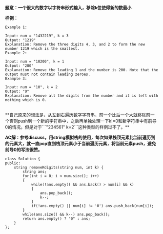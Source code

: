 **题意：一个很大的数字以字符串形式输入，移除k位使得新的数最小**

**样例：**
```
Example 1:

Input: num = "1432219", k = 3
Output: "1219"
Explanation: Remove the three digits 4, 3, and 2 to form the new number 1219 which is the smallest.
Example 2:

Input: num = "10200", k = 1
Output: "200"
Explanation: Remove the leading 1 and the number is 200. Note that the output must not contain leading zeroes.
Example 3:

Input: num = "10", k = 2
Output: "0"
Explanation: Remove all the digits from the number and it is left with nothing which is 0.
```

<br/>
**自己原来的想法是，从左到右遍历数字字符串，前一个比后一个大就移除前一个否则push到一个新的字符串中，之后再单独处理一下k!=0和新字符串中有前导0的情况。但是对于```"234561" k=2```这种类型的样例过不了。**

**AC解：参考discuss，用string模拟栈的使用，每次如果栈顶元素比当前遍历到的元素大，就一直pop直到栈顶元素小于当前遍历元素，将当前元素push，避免前导0的写法很赞。**
```
class Solution {
public:
    string removeKdigits(string num, int k) {
        string ans;
        for(int i = 0; i < num.size(); i++)
        {
            while(!ans.empty() && ans.back() > num[i] && k)
            {
                ans.pop_back();
                k--;
            }
            if(!ans.empty() || num[i] != '0') ans.push_back(num[i]);
        }
        while(ans.size() && k--) ans.pop_back();
        return ans.empty() ? "0" : ans;
    }
};
```